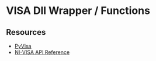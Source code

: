 # VISA Dll Wrapper / Functions


## Resources 

- [PyVisa](https://github.com/pyvisa/pyvisa)
- [NI-VISA API Reference](https://www.ni.com/docs/en-US/bundle/ni-visa-api-ref/page/ni-visa-api-ref/viopendefaultrm.html)
